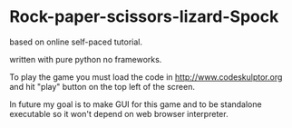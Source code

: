 Rock-paper-scissors-lizard-Spock
=========
based on online self-paced tutorial.

written with pure python no frameworks.

To play the game you must load the code in http://www.codeskulptor.org
and hit "play" button on the top left of the screen.

In future my goal is to make GUI for this game and to be standalone executable so it won't depend on web browser interpreter.
